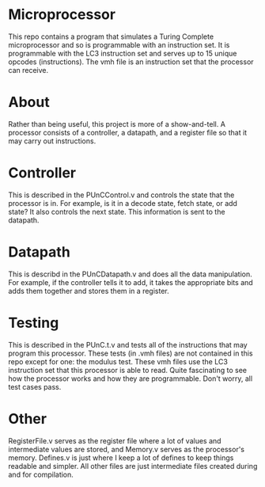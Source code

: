 # Microprocessor
This repo contains a program that simulates a Turing Complete microprocessor and so is programmable with an instruction set.  It is programmable with the LC3 instruction 
set and serves up to 15 unique opcodes (instructions). The vmh file is an instruction set that the processor can receive.  


# About
Rather than being useful, this project is more of a show-and-tell. A processor consists of 
a controller, a datapath, and a register file so that it may carry out instructions. 

# Controller
This is described in the PUnCControl.v and controls the state that the processor is in. 
For example, is it in a decode state, fetch state, or add state? It also controls the next state.
This information is sent to the datapath. 

# Datapath
This is describd in the PUnCDatapath.v and does all the data manipulation. For example, if 
the controller tells it to add, it takes the appropriate bits and adds them together and stores them
in a register. 

# Testing
This is described in the PUnC.t.v and tests all of the instructions that may program
this processor. These tests (in .vmh files) are not contained in this repo except for one:
the modulus test. These vmh files use the LC3 instruction set that this processor is able to 
read. Quite fascinating to see how the processor works and how they are programmable.
Don't worry, all test cases pass. 

# Other
RegisterFile.v serves as the register file where a lot of values and intermediate
values are stored, and Memory.v serves as the processor's memory. Defines.v is just
where I keep a lot of defines to keep things readable and simpler. All other files 
are just intermediate files created during and for compilation. 

